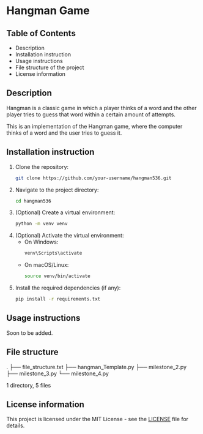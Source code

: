 # Hangman Game


## Table of Contents 

- Description
- Installation instruction
- Usage instructions
- File structure of the project
- License information

## Description

Hangman is a classic game in which a player thinks of a word and the other player tries to guess that word within a certain amount of attempts.

This is an implementation of the Hangman game, where the computer thinks of a word and the user tries to guess it. 

## Installation instruction

1. Clone the repository:
    ```bash
    git clone https://github.com/your-username/hangman536.git
    ```
2. Navigate to the project directory:
    ```bash
    cd hangman536
    ```
3. (Optional) Create a virtual environment:
    ```bash
    python -m venv venv
    ```
4. (Optional) Activate the virtual environment:
   - On Windows:
     ```bash
     venv\Scripts\activate
     ```
   - On macOS/Linux:
     ```bash
     source venv/bin/activate
     ```
5. Install the required dependencies (if any):
    ```bash
    pip install -r requirements.txt
    ```


## Usage instructions

Soon to be added.

## File structure
.
├── file_structure.txt
├── hangman_Template.py
├── milestone_2.py
├── milestone_3.py
└── milestone_4.py

1 directory, 5 files

## License information

This project is licensed under the MIT License - see the [LICENSE](LICENSE) file for details.
